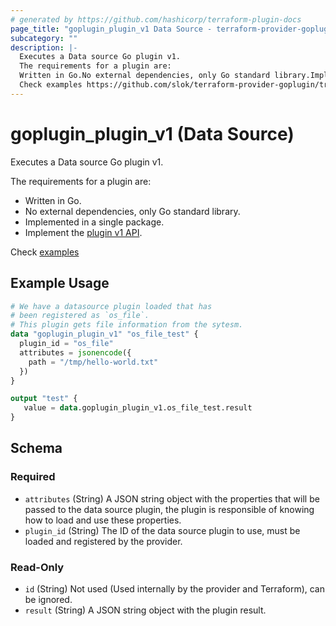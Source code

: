 ```yaml
---
# generated by https://github.com/hashicorp/terraform-plugin-docs
page_title: "goplugin_plugin_v1 Data Source - terraform-provider-goplugin"
subcategory: ""
description: |-
  Executes a Data source Go plugin v1.
  The requirements for a plugin are:
  Written in Go.No external dependencies, only Go standard library.Implemented in a single package.Implement the plugin v1 API https://github.com/slok/terraform-provider-goplugin/tree/main/pkg/api/v1.
  Check examples https://github.com/slok/terraform-provider-goplugin/tree/main/examples
---
```


# goplugin_plugin_v1 (Data Source)

Executes a Data source Go plugin v1.

The requirements for a plugin are:

- Written in Go.
- No external dependencies, only Go standard library.
- Implemented in a single package.
- Implement the [plugin v1 API](https://github.com/slok/terraform-provider-goplugin/tree/main/pkg/api/v1).

Check [examples](https://github.com/slok/terraform-provider-goplugin/tree/main/examples)

## Example Usage

```terraform
# We have a datasource plugin loaded that has
# been registered as `os_file`.
# This plugin gets file information from the sytesm.
data "goplugin_plugin_v1" "os_file_test" {
  plugin_id = "os_file"
  attributes = jsonencode({
    path = "/tmp/hello-world.txt"
  })
}

output "test" {
   value = data.goplugin_plugin_v1.os_file_test.result
}
```

<!-- schema generated by tfplugindocs -->
## Schema

### Required

- `attributes` (String) A JSON string object with the properties that will be passed to the data source
							  plugin, the plugin is responsible of knowing how to load and use these properties.
- `plugin_id` (String) The ID of the data source plugin to use, must be loaded and registered by the provider.

### Read-Only

- `id` (String) Not used (Used internally by the provider and Terraform), can be ignored.
- `result` (String) A JSON string object with the plugin result.


